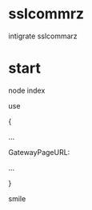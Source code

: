 # sslcommrz
intigrate sslcommarz

# start
node index

use 

{
  
  ...

GatewayPageURL:

...

}

smile



